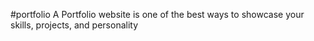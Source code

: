 #portfolio
A Portfolio website is one of the best ways to showcase your skills, projects, and personality
